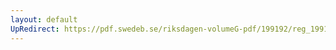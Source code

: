 ```yaml
---
layout: default
UpRedirect: https://pdf.swedeb.se/riksdagen-volumeG-pdf/199192/reg_199192_KrU/reg_199192_KrU_0015.pdf
---
```

